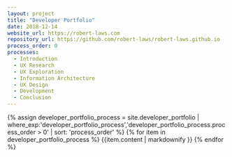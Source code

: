 ```yaml
---
layout: project
title: "Developer Portfolio"
date: 2018-12-14
website_url: https://robert-laws.com
repository_url: https://github.com/robert-laws/robert-laws.github.io
process_order: 0
processes:
  - Introduction
  - UX Research
  - UX Exploration
  - Information Architecture
  - UX Design
  - Development
  - Conclusion
---
```

{% assign developer_portfolio_process = site.developer_portfolio | where_exp:'developer_portfolio_process','developer_portfolio_process.process_order > 0' | sort: 'process_order' %}
{% for item in developer_portfolio_process %}
  {{item.content | markdownify }}
{% endfor %}